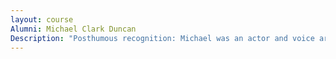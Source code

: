 ```yaml
---
layout: course
Alumni: Michael Clark Duncan
Description: "Posthumous recognition: Michael was an actor and voice artist best known for the blockbuster Armageddon (1998) and The Green Mile (1999). His Green Mile role earned Michael an Academy Award nomination for best supporting actor. Michael played basketball at KCC from 1979-81."
---
```

